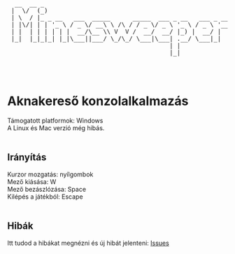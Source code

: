 
<body>
  <pre>
  __  __ _                                                   
 |  \/  (_)                                                  
 | \  / |_ _ __   ___  _____      _____  ___ _ __   ___ _ __ 
 | |\/| | | '_ \ / _ \/ __\ \ /\ / / _ \/ _ \ '_ \ / _ \ '__|
 | |  | | | | | |  __/\__ \\ V  V /  __/  __/ |_) |  __/ |   
 |_|  |_|_|_| |_|\___||___/ \_/\_/ \___|\___| .__/ \___|_|   
                                            | |              
                                            |_|              
  </pre>
  <br>
  <b><h1>Aknakereső konzolalkalmazás</h1></b>
  Támogatott platformok: Windows<br>
  A Linux és Mac verzió még hibás.<br>
  <br>
  <b><h2>Irányítás</h2></b>
  Kurzor mozgatás: nyílgombok<br>
  Mező kiásása: W<br>
  Mező bezászlózása: Space<br>
  Kilépés a játékból: Escape<br>
  <br>
  <b><h2>Hibák</h2></b>
  Itt tudod a hibákat megnézni és új hibát jelenteni: <a href = https://github.com/vgeri108/minesweeper/issues>Issues</a>
</body>
</html>
